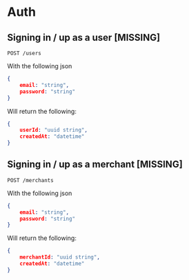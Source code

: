 # Auth

## Signing in / up as a user [MISSING]

    POST /users

With the following json

```json
{
    email: "string",
    password: "string"
}
```

Will return the following:

```json
{
    userId: "uuid string",
    createdAt: "datetime"
}
```

## Signing in / up as a merchant [MISSING]

    POST /merchants

With the following json

```json
{
    email: "string",
    password: "string"
}
```

Will return the following:

```json
{
    merchantId: "uuid string",
    createdAt: "datetime"
}
```
